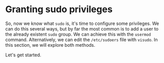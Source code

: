 # Granting sudo privileges

So, now we know what `sudo` is, it's time to configure some privileges. We can do this several ways, but by far the most common is to add a user to the already existent `sudo` group. We can achieve this with the `usermod` command. Alternatively, we can edit the `/etc/sudoers` file with `visudo`. In this section, we will explore both methods.

Let's get started.

